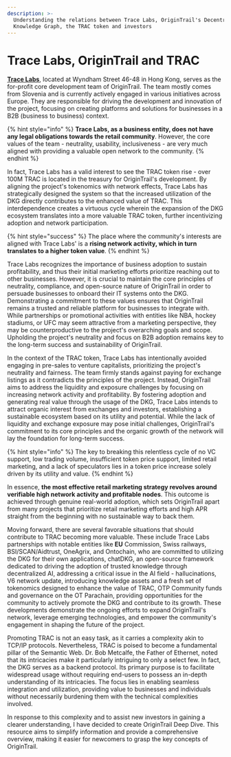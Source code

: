 ```yaml
---
description: >-
  Understanding the relations between Trace Labs, OriginTrail's Decentralized
  Knowledge Graph, the TRAC token and investors
---
```


# Trace Labs, OriginTrail and TRAC

[**Trace Labs**](https://tracelabs.io/), located at Wyndham Street 46-48 in Hong Kong, serves as the for-profit core development team of OriginTrail. The team mostly comes from Slovenia and is currently actively engaged in various initiatives across Europe. They are responsible for driving the development and innovation of the project, focusing on creating platforms and solutions for businesses in a B2B (business to business) context.&#x20;

{% hint style="info" %}
**Trace Labs, as a business entity, does not have any legal obligations towards the retail community**. However, the core values of the team - neutrality, usability, inclusiveness - are very much aligned with providing a valuable open network to the community.&#x20;
{% endhint %}

In fact, Trace Labs has a valid interest to see the TRAC token rise - over 100M TRAC is located in the treasury for OriginTrail's development. By aligning the project's tokenomics with network effects, Trace Labs has strategically designed the system so that the increased utilization of the DKG directly contributes to the enhanced value of TRAC. This interdependence creates a virtuous cycle wherein the expansion of the DKG ecosystem translates into a more valuable TRAC token, further incentivizing adoption and network participation.

{% hint style="success" %}
The place where the community's interests are aligned with Trace Labs' is a **rising network activity, which in turn translates to a higher token value**.
{% endhint %}

Trace Labs recognizes the importance of business adoption to sustain profitability, and thus their initial marketing efforts prioritize reaching out to other businesses. However, it is crucial to maintain the core principles of neutrality, compliance, and open-source nature of OriginTrail in order to persuade businesses to onboard their IT systems onto the DKG. Demonstrating a commitment to these values ensures that OriginTrail remains a trusted and reliable platform for businesses to integrate with. While partnerships or promotional activities with entities like NBA, hockey stadiums, or UFC may seem attractive from a marketing perspective, they may be counterproductive to the project's overarching goals and scope. Upholding the project's neutrality and focus on B2B adoption remains key to the long-term success and sustainability of OriginTrail.

In the context of the TRAC token, Trace Labs has intentionally avoided engaging in pre-sales to venture capitalists, prioritizing the project's neutrality and fairness. The team firmly stands against paying for exchange listings as it contradicts the principles of the project. Instead, OriginTrail aims to address the liquidity and exposure challenges by focusing on increasing network activity and profitability. By fostering adoption and generating real value through the usage of the DKG, Trace Labs intends to attract organic interest from exchanges and investors, establishing a sustainable ecosystem based on its utility and potential. While the lack of liquidity and exchange exposure may pose initial challenges, OriginTrail's commitment to its core principles and the organic growth of the network will lay the foundation for long-term success.

{% hint style="info" %}
The key to breaking this relentless cycle of no VC support, low trading volume, insufficient token price support, limited retail marketing, and a lack of speculators lies in a token price increase solely driven by its utility and value.&#x20;
{% endhint %}

In essence, **the most effective retail marketing strategy revolves around verifiable high network activity and profitable nodes**. This outcome is achieved through genuine real-world adoption, which sets OriginTrail apart from many projects that prioritize retail marketing efforts and high APR straight from the beginning with no sustainable way to back them.&#x20;

Moving forward, there are several favorable situations that should contribute to TRAC becoming more valuable. These include Trace Labs partnerships with notable entities like **EU** Commission, Swiss railways, BSI/SCAN/Aidtrust, OneAgrix, and Ontochain, who are committed to utilizing the DKG for their own applications, chatDKG, an open-source framework dedicated to driving the adoption of trusted knowledge through decentralized AI, addressing a critical issue in the AI field - hallucinations, V6 network update, introducing knowledge assets and a fresh set of tokenomics designed to enhance the value of TRAC, OTP Community funds and governance on the OT Parachain, providing opportunities for the community to actively promote the DKG and contribute to its growth. These developments demonstrate the ongoing efforts to expand OriginTrail's network, leverage emerging technologies, and empower the community's engagement in shaping the future of the project.

Promoting TRAC is not an easy task, as it carries a complexity akin to TCP/IP protocols. Nevertheless, TRAC is poised to become a fundamental pillar of the Semantic Web. Dr. Bob Metcalfe, the Father of Ethernet, noted that its intricacies make it particularly intriguing to only a select few. In fact, the DKG serves as a backend protocol. Its primary purpose is to facilitate widespread usage without requiring end-users to possess an in-depth understanding of its intricacies. The focus lies in enabling seamless integration and utilization, providing value to businesses and individuals without necessarily burdening them with the technical complexities involved.

In response to this complexity and to assist new investors in gaining a clearer understanding, I have decided to create OriginTrail Deep Dive. This resource aims to simplify information and provide a comprehensive overview, making it easier for newcomers to grasp the key concepts of OriginTrail.
